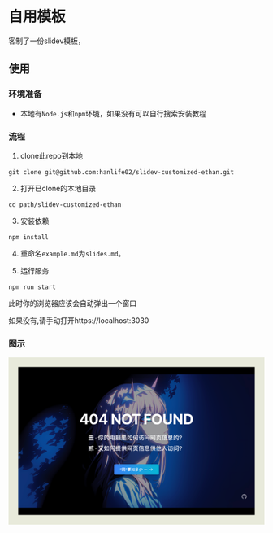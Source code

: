 <!--
 * @Author: Ethan && ethan@hanlife02.com
 * @Date: 2025-05-31 00:04:53
 * @LastEditors: Ethan && ethan@hanlife02.com
 * @LastEditTime: 2025-06-01 20:33:59
 * @FilePath: /slidev-customized-ethan/README.md
 * @Description:
 *
 * Copyright (c) 2025 by Ethan, All Rights Reserved.
-->

# 自用模板

客制了一份slidev模板，

## 使用

### 环境准备

- 本地有`Node.js`和`npm`环境，如果没有可以自行搜索安装教程

### 流程

1. clone此repo到本地

```shell
git clone git@github.com:hanlife02/slidev-customized-ethan.git
```

2. 打开已clone的本地目录

```shell
cd path/slidev-customized-ethan
```

3. 安装依赖

```shell
npm install
```

4. 重命名`example.md`为`slides.md`。

5. 运行服务

```
npm run start
```

此时你的浏览器应该会自动弹出一个窗口

如果没有,请手动打开https://localhost:3030

### 图示

![图示](<CleanShot 2025-06-01 at 19.31.07@2x.png>)
